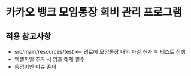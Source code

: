 # 카카오 뱅크 모임통장 회비 관리 프로그램

## 적용 참고사항
- src/main/resources/test <-- 경로에 모임통장 내역 파일 추가 후 테스트 진행
- 엑셀파일 추가 시 암호 해제 필수
- 동명이인 이슈 존재